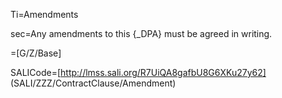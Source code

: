 Ti=Amendments

sec=Any amendments to this {_DPA} must be agreed in writing.

=[G/Z/Base]

SALICode=[http://lmss.sali.org/R7UiQA8gafbU8G6XKu27y62] (SALI/ZZZ/ContractClause/Amendment)
